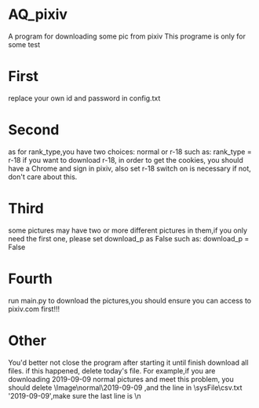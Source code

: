 # AQ_pixiv
A program for downloading some pic from pixiv
This programe is only for some test
# First
replace your own id and password in config.txt
# Second
as for rank_type,you have two choices: normal or r-18
such as:
rank_type = r-18
if you want to download r-18, in order to get the cookies, you should have a Chrome and sign in pixiv, also set r-18 switch on is necessary
if not, don't care about this.
# Third
some pictures may have two or more different pictures in them,if you only need the first one,
please set download_p as False
such as:
download_p = False
# Fourth
run main.py to download the pictures,you should ensure you can access to pixiv.com first!!!

# Other
You'd better not close the program after starting it until finish download all files.
if this happened, delete today's file.
For example,if you are downloading 2019-09-09 normal pictures and meet this problem,
you should delete \Image\normal\2019-09-09 ,and the line in \sysFile\csv.txt '2019-09-09',make sure the last line is \n
